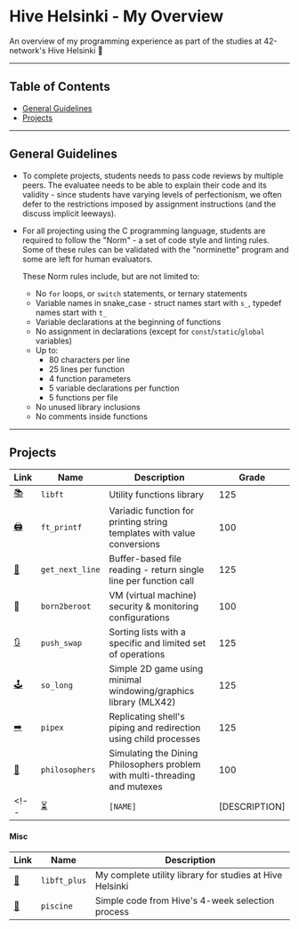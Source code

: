 # Hive Helsinki - My Overview

An overview of my programming experience as part of the studies at 42-network's Hive Helsinki 🐝

---

## Table of Contents

- [General Guidelines](#general-guidelines)
- [Projects](#projects)

---

## General Guidelines

- To complete projects, students needs to pass code reviews by multiple peers. The evaluatee needs to be able to explain their code and its validity - since students have varying levels of perfectionism, we often defer to the restrictions imposed by assignment instructions (and the discuss implicit leeways).
- For all projecting using the C programming language, students are required to follow the "Norm" - a set of code style and linting rules. Some of these rules can be validated with the "norminette" program and some are left for human evaluators.  

  These Norm rules include, but are not limited to:
  - No `for` loops, or `switch` statements, or ternary statements
  - Variable names in snake_case - struct names start with `s_`, typedef names start with `t_`
  - Variable declarations at the beginning of functions
  - No assignment in declarations (except for `const`/`static`/`global` variables)
  - Up to:
    - 80 characters per line
    - 25 lines per function
    - 4 function parameters
    - 5 variable declarations per function
    - 5 functions per file
  - No unused library inclusions
  - No comments inside functions

---

<!-- #### Highlights

| Link                                                 | Name            | Description                                                                 | Grade   |
| ---------------------------------------------------- | --------------- | --------------------------------------------------------------------------- | ------- |
| [🕹️](https://github.com/EvAvKein/hive_so_long)       | `so_long`       | Simple 2D game using minimal windowing/graphics library (MLX42)             | 125     |
| [🧰](https://github.com/EvAvKein/hive_libft_full)    | `libft_full`    | Upgraded combination of `libft`, `ft_printf`, and `get_next_line`           | N/A     | -->

## Projects

| Link                                                 | Name            | Description                                                                 | Grade   |
| ---------------------------------------------------- | --------------- | --------------------------------------------------------------------------- | ------- |
| [📚](https://github.com/EvAvKein/hive_libft)         | `libft`         | Utility functions library                                                   | 125     |
| [🖨️](https://github.com/EvAvKein/hive_ft_printf)     | `ft_printf`     | Variadic function for printing string templates with value conversions      | 100     |
| [📏](https://github.com/EvAvKein/hive_get_next_line) | `get_next_line` | Buffer-based file reading - return single line per function call            | 125     |
| 🚫                                                   | `born2beroot`   | VM (virtual machine) security & monitoring configurations                   | 100     |
| [🔃](https://github.com/EvAvKein/hive_push_swap)     | `push_swap`     | Sorting lists with a specific and limited set of operations                 | 125     |
| [🕹️](https://github.com/EvAvKein/hive_so_long)       | `so_long`       | Simple 2D game using minimal windowing/graphics library (MLX42)             | 125     |
| [➡️](https://github.com/EvAvKein/hive_pipex)         | `pipex`         | Replicating shell's piping and redirection using child processes            | 125     |
| [🍝](https://github.com/EvAvKein/hive_philosophers)  | `philosophers`  | Simulating the Dining Philosophers problem with multi-threading and mutexes | 100     |
<!-- | [⏳](https://github.com/EvAvKein/hive_[NAME])   | `[NAME]`        | [DESCRIPTION]                                                          | ⏳      | -->

#### Misc

| Link                                                    | Name         | Description                                              |
| ------------------------------------------------------- | ------------ | -------------------------------------------------------- |
| [🧰](https://github.com/EvAvKein/hive_libft_plus)       | `libft_plus` | My complete utility library for studies at Hive Helsinki |
| [👶](https://github.com/EvAvKein/hive_piscine_july2024) | `piscine`    | Simple code from Hive's 4-week selection process         |
